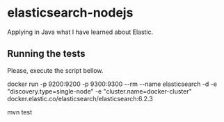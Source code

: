 # elasticsearch-nodejs
Applying in Java what I have learned about Elastic.

## Running the tests

Please, execute the script bellow.

docker run -p 9200:9200 -p 9300:9300 --rm --name elasticsearch -d -e "discovery.type=single-node" -e "cluster.name=docker-cluster" docker.elastic.co/elasticsearch/elasticsearch:6.2.3

mvn test